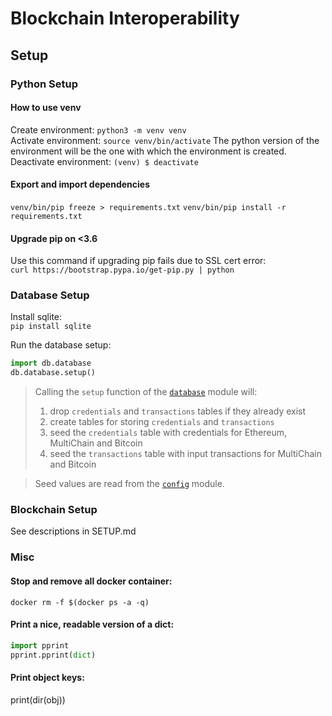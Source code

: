 # Blockchain Interoperability

## Setup

### Python Setup

#### How to use venv
Create environment:
`python3 -m venv venv`    
Activate environment:
`source venv/bin/activate`
The python version of the environment will be the one with which the environment is created.
Deactivate environment:
`(venv) $ deactivate`
  
#### Export and import dependencies
`venv/bin/pip freeze > requirements.txt`
`venv/bin/pip install -r requirements.txt`

#### Upgrade pip on <3.6
Use this command if upgrading pip fails due to SSL cert error:    
`curl https://bootstrap.pypa.io/get-pip.py | python`

### Database Setup
Install sqlite:    
`pip install sqlite`

Run the database setup:

```python
import db.database
db.database.setup()
```

> Calling the `setup` function of the [`database`](database.py) module will:
>
> 1. drop `credentials` and `transactions` tables if they already exist
> 2. create tables for storing `credentials` and `transactions`
> 3. seed the `credentials` table with credentials for Ethereum, MultiChain and Bitcoin
> 4. seed the `transactions` table with input transactions for MultiChain and Bitcoin

> Seed values are read from the [`config`](config.py) module.

### Blockchain Setup
See descriptions in SETUP.md



### Misc 
#### Stop and remove all docker container: 
`docker rm -f $(docker ps -a -q)`


#### Print a nice, readable version of a dict:     
```python
import pprint
pprint.pprint(dict)
```

#### Print object keys: 
print(dir(obj))